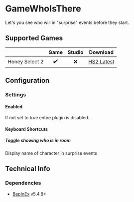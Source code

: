 # GameWhoIsThere

Let's you see who will in "surprise" events before they start.

## Supported Games

|                         | Game  | Studio  | Download     |
| ----------------------: | :---: | :-----: | ------------ |
| Honey Select 2          | ✔️     | ❌      | [HS2 Latest] |

## Configuration

### Settings

#### Enabled

If not set to true entire plugin is disabled.

#### Keyboard Shortcuts

##### Toggle showing who is in room

Display name of character in surprise events

## Technical Info

### Dependencies

- [BepInEx](https://github.com/BepInEx/BepInEx) v5.4.8+

[//]: # (## Latest Links)

[HS2 Latest]: https://github.com/GeBo1/GeBoPlugins/releases/download/r30/HS2_GameWhoIsThere.v1.0.1.3.zip "v1.0.1.3"